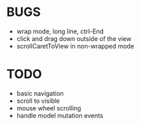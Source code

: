 # BUGS

- wrap mode, long line, ctrl-End
- click and drag down outside of the view
- scrollCaretToView in non-wrapped mode



# TODO

- basic navigation
- scroll to visible
- mouse wheel scrolling
- handle model mutation events
